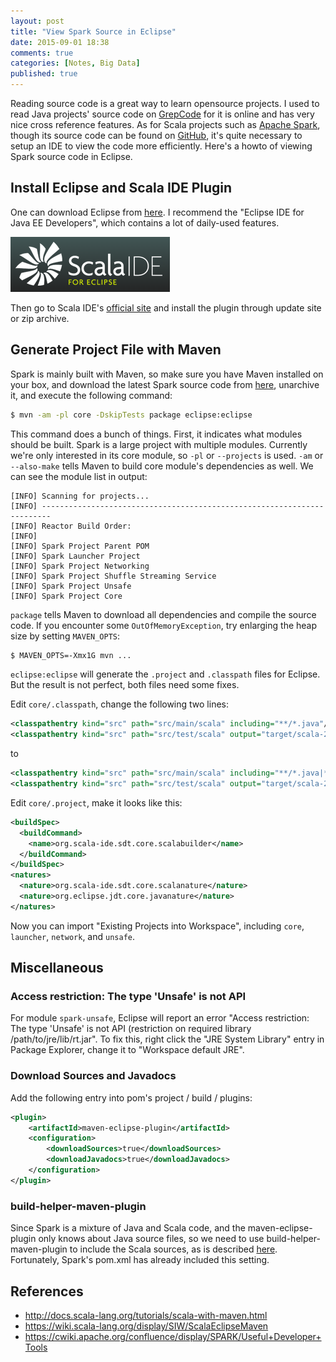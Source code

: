 ```yaml
---
layout: post
title: "View Spark Source in Eclipse"
date: 2015-09-01 18:38
comments: true
categories: [Notes, Big Data]
published: true
---
```


Reading source code is a great way to learn opensource projects. I used to read Java projects' source code on [GrepCode](http://grepcode.com/) for it is online and has very nice cross reference features. As for Scala projects such as [Apache Spark](http://spark.apache.org), though its source code can be found on [GitHub](https://github.com/apache/spark/), it's quite necessary to setup an IDE to view the code more efficiently. Here's a howto of viewing Spark source code in Eclipse.

## Install Eclipse and Scala IDE Plugin

One can download Eclipse from [here](http://www.eclipse.org/downloads/). I recommend the "Eclipse IDE for Java EE Developers", which contains a lot of daily-used features.

![](/images/scala-ide.png)

Then go to Scala IDE's [official site](http://scala-ide.org/download/current.html) and install the plugin through update site or zip archive.

## Generate Project File with Maven

Spark is mainly built with Maven, so make sure you have Maven installed on your box, and download the latest Spark source code from [here](http://spark.apache.org/downloads.html), unarchive it, and execute the following command:

```bash
$ mvn -am -pl core -DskipTests package eclipse:eclipse
```

<!-- more -->

This command does a bunch of things. First, it indicates what modules should be built. Spark is a large project with multiple modules. Currently we're only interested in its core module, so `-pl` or `--projects` is used. `-am` or `--also-make` tells Maven to build core module's dependencies as well. We can see the module list in output:

```text
[INFO] Scanning for projects...
[INFO] ------------------------------------------------------------------------
[INFO] Reactor Build Order:
[INFO]
[INFO] Spark Project Parent POM
[INFO] Spark Launcher Project
[INFO] Spark Project Networking
[INFO] Spark Project Shuffle Streaming Service
[INFO] Spark Project Unsafe
[INFO] Spark Project Core
```

`package` tells Maven to download all dependencies and compile the source code. If you encounter some `OutOfMemoryException`, try enlarging the heap size by setting `MAVEN_OPTS`:

```bash
$ MAVEN_OPTS=-Xmx1G mvn ...
```

`eclipse:eclipse` will generate the `.project` and `.classpath` files for Eclipse. But the result is not perfect, both files need some fixes.

Edit `core/.classpath`, change the following two lines:

```xml
<classpathentry kind="src" path="src/main/scala" including="**/*.java"/>
<classpathentry kind="src" path="src/test/scala" output="target/scala-2.10/test-classes" including="**/*.java"/>
```

to

```xml
<classpathentry kind="src" path="src/main/scala" including="**/*.java|**/*.scala"/>
<classpathentry kind="src" path="src/test/scala" output="target/scala-2.10/test-classes" including="**/*.java|**/*.scala"/>
```

Edit `core/.project`, make it looks like this:

```xml
<buildSpec>
  <buildCommand>
    <name>org.scala-ide.sdt.core.scalabuilder</name>
  </buildCommand>
</buildSpec>
<natures>
  <nature>org.scala-ide.sdt.core.scalanature</nature>
  <nature>org.eclipse.jdt.core.javanature</nature>
</natures>
```

Now you can import "Existing Projects into Workspace", including `core`, `launcher`, `network`, and `unsafe`.

## Miscellaneous

### Access restriction: The type 'Unsafe' is not API

For module `spark-unsafe`, Eclipse will report an error "Access restriction: The type 'Unsafe' is not API (restriction on required library /path/to/jre/lib/rt.jar". To fix this, right click the "JRE System Library" entry in Package Explorer, change it to "Workspace default JRE".

### Download Sources and Javadocs

Add the following entry into pom's project / build / plugins:

```xml
<plugin>
    <artifactId>maven-eclipse-plugin</artifactId>
    <configuration>
        <downloadSources>true</downloadSources>
        <downloadJavadocs>true</downloadJavadocs>
    </configuration>
</plugin>
```

### build-helper-maven-plugin

Since Spark is a mixture of Java and Scala code, and the maven-eclipse-plugin only knows about Java source files, so we need to use build-helper-maven-plugin to include the Scala sources, as is described [here](http://docs.scala-lang.org/tutorials/scala-with-maven.html#integration-with-eclipse-scala-ide24). Fortunately, Spark's pom.xml has already included this setting.

## References

* http://docs.scala-lang.org/tutorials/scala-with-maven.html
* https://wiki.scala-lang.org/display/SIW/ScalaEclipseMaven
* https://cwiki.apache.org/confluence/display/SPARK/Useful+Developer+Tools
